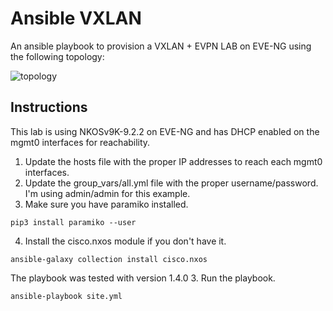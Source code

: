 # Ansible VXLAN

An ansible playbook to provision a VXLAN + EVPN LAB on EVE-NG using the
following topology:

![topology](topology.jpg)

## Instructions

This lab is using NKOSv9K-9.2.2 on EVE-NG and has DHCP enabled on the mgmt0
interfaces for reachability.

1. Update the hosts file with the proper IP addresses to reach each mgmt0
interfaces.
2. Update the group_vars/all.yml file with the proper username/password. I'm
using admin/admin for this example.
3. Make sure you have paramiko installed. 
```
pip3 install paramiko --user
```
4. Install the cisco.nxos module if you don't have it. 
```
ansible-galaxy collection install cisco.nxos
```
The playbook was tested with version 1.4.0
3. Run the playbook. 
```
ansible-playbook site.yml
```
